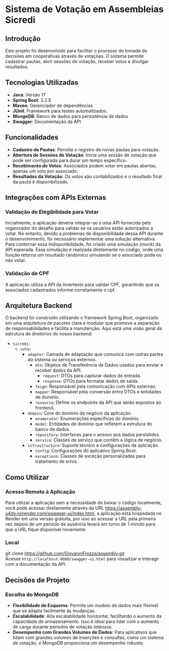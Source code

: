 # Sistema de Votação em Assembleias Sicredi

## Introdução
Este projeto foi desenvolvido para facilitar o processo de tomada de decisões em cooperativas através de votações. 
O sistema permite cadastrar pautas, abrir sessões de votação, receber votos e divulgar resultados.

## Tecnologias Utilizadas
- **Java**: Versão 17
- **Spring Boot**: 3.2.5
- **Maven**: Gerenciador de dependências
- **JUnit**: Framework para testes automatizados.
- **MongoDB**: Banco de dados para persistência de dados
- **Swagger**: Documentação da API
 
## Funcionalidades
- **Cadastro de Pautas**: Permite o registro de novas pautas para votação.
- **Abertura de Sessões de Votação**: Inicia uma sessão de votação que pode ser configurada para durar um tempo específico.
- **Recebimento de Votos**: Associados podem votar em pautas abertas, apenas um voto por associado.
- **Resultados da Votação**: Os votos são contabilizados e o resultado final da pauta é disponibilizado.

## Integrações com APIs Externas
### Validação de Elegibilidade para Votar
Inicialmente, a aplicação deveria integrar-se a uma API fornecida pelo organizador do desafio para validar se os usuários estão autorizados a votar. 
No entanto, devido a problemas de disponibilidade dessa API durante o desenvolvimento, foi necessário implementar uma solução alternativa.
Para contornar essa indisponibilidade, foi criado uma simulação (*mock*) da API esperada. Essa simulação é realizada diretamente no código, onde uma função retorna um resultado randomico simulando se o associado pode ou não votar.

### Validação de CPF
A aplicação utiliza a API da Invertexto para validar CPF, garantindo que os associados cadastrados informe corretamente o cpf.


## Arquitetura Backend 
O backend foi construído utilizando o framework Spring Boot, organizado em uma arquitetura de pacotes clara e modular que promove a separação de responsabilidades 
e facilita a manutenção. Aqui está uma visão geral da estrutura de diretórios do nosso backend:

- `sicredi`:
  - `vote`: 
    - `adapter`: Camada de adaptação que comunica com outras partes do sistema ou serviços externos.
      - `dto`: Objetos de Transferência de Dados usados para enviar e receber dados da API.
        - `request`: DTOs para capturar dados de entrada.
        - `response`: DTOs para formatar dados de saída.
      - `feign`: Responsável pela comunicação com APIs externas.
      - `mapper`: Responsável pela conversão entre DTOs e entidades de domínio.
      - `resource`: Define os endpoints da API que serão expostos ao frontend.
    - `domain`: Core do domínio de negócio da aplicação.
      - `enumerator`: Enumerações específicas do domínio.
      - `model`: Entidades de domínio que refletem a estrutura do banco de dados.
      - `repository`: Interfaces para o acesso aos dados persistidos.
      - `service`: Classes de serviço que contêm a lógica de negócio.
    - `infrastructure`: Suporte técnico e configurações da aplicação.
      - `config`: Configurações do aplicativo Spring Boot.
      - `exceptions`: Classes de exceção personalizadas para tratamento de erros.


## Como Utilizar
### Acesso Remoto à Aplicação
Para utilizar a aplicação sem a necessidade de baixar o código localmente, você pode acessar diretamente através da URL https://assembly-u4dv.onrender.com/swagger-ui/index.html, a aplicação está hospedada no Render em uma versão gratuita, 
por isso ao acessar a URL pela primeira vez depois de um periodo de ausência levará em torno de 1 minuto para que a URL fique disponível novamente.

### Local
git clone https://github.com/GiovanniFrozza/assembly.git <br>
Acesse `http://localhost:8080/swagger-ui.html` para visualizar e interagir com a documentação da API.


## Decisões de Projeto
### Escolha do MongoDB
- **Flexibilidade de Esquema**: Permite um modelo de dados mais flexível que se adapta facilmente às mudanças..
- **Escalabilidade**: Alta escalabilidade horizontal, facilitando o aumento da capacidade de armazenamento. Isso é ideal para lidar com o aumento de carga durante períodos de votação intensos.
- **Desempenho com Grandes Volumes de Dados**: Para aplicativos que lidam com grandes volumes de inserções e consultas, como um sistema de votação, o MongoDB proporciona um desempenho robusto.
